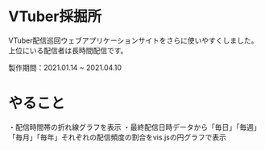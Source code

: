 # VTuber採掘所

VTuber配信巡回ウェブアプリケーションサイトをさらに使いやすくしました。
上位にいる配信者は長時間配信です。

製作期間：2021.01.14 ~ 2021.04.10

# やること
・配信時間帯の折れ線グラフを表示
・最終配信日時データから「毎日」「毎週」「毎月」「毎年」それぞれの配信頻度の割合をvis.jsの円グラフで表示